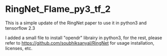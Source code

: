# RingNet_Flame_py3_tf_2

This is a simple update of the RingNet paper to use it in python3 and tensorflow 2.3

I added a small file to install "opendr" librairy in python3, for the rest, please refer to https://github.com/soubhiksanyal/RingNet for usage installation, licenses, etc. 
